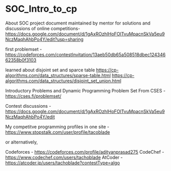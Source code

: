 # SOC_Intro_to_cp
About SOC project
document maintained by mentor for solutions and discussions of online competitions- https://docs.google.com/document/d/1gAxROzhlHoFOlTvuMpacnSkVa5eu9NczMaqhAhbPo4Y/edit?usp=sharing

first problemset - 
https://codeforces.com/contestInvitation/13aeb50db65a508518dbec12434662358b0f3103

learned about disjoint set and sparce table 
https://cp-algorithms.com/data_structures/sparse-table.html
https://cp-algorithms.com/data_structures/disjoint_set_union.html

Introductory Problems and Dynamic Programming Problem Set From CSES - https://cses.fi/problemset/

Contest discussions - https://docs.google.com/document/d/1gAxROzhlHoFOlTvuMpacnSkVa5eu9NczMaqhAhbPo4Y/edit

My competitve programming profiles in one site - https://www.stopstalk.com/user/profile/tacoblade

or alternatively, 

Codeforces - https://codeforces.com/profile/adityanprasad275
CodeChef - https://www.codechef.com/users/tachoblade
AtCoder - https://atcoder.jp/users/tachoblade?contestType=algo
